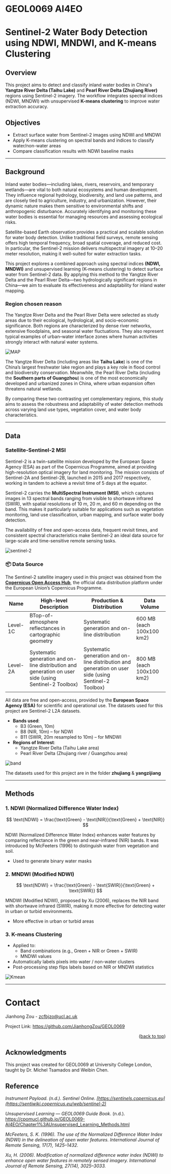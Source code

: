 # GEOL0069 AI4EO
# Sentinel-2 Water Body Detection using NDWI, MNDWI, and K-means Clustering

## Overview

This project aims to detect and classify inland water bodies in China's **Yangtze River Delta (Taihu Lake)** and **Pearl River Delta (Zhujiang River)** regions using Sentinel-2 imagery. The workflow integrates spectral indices (NDWI, MNDWI) with unsupervised **K-means clustering** to improve water extraction accuracy.

## Objectives

- Extract surface water from Sentinel-2 images using NDWI and MNDWI
- Apply K-means clustering on spectral bands and indices to classify water/non-water areas
- Compare classification results with NDWI baseline masks

---
## Background

Inland water bodies—including lakes, rivers, reservoirs, and temporary wetlands—are vital to both natural ecosystems and human development. They influence regional hydrology, biodiversity, and land use patterns, and are closely tied to agriculture, industry, and urbanization. However, their dynamic nature makes them sensitive to environmental shifts and anthropogenic disturbance. Accurately identifying and monitoring these water bodies is essential for managing resources and assessing ecological risks.

Satellite-based Earth observation provides a practical and scalable solution for water body detection. Unlike traditional field surveys, remote sensing offers high temporal frequency, broad spatial coverage, and reduced cost. In particular, the Sentinel-2 mission delivers multispectral imagery at 10–20 meter resolution, making it well-suited for water extraction tasks.

This project explores a combined approach using spectral indices **(NDWI, MNDWI)** and unsupervised learning (K-means clustering) to detect surface water from Sentinel-2 data. By applying this method to the Yangtze River Delta and the Pearl River Delta—two hydrologically significant regions in China—we aim to evaluate its effectiveness and adaptability for inland water mapping.

### Region chosen reason
The Yangtze River Delta and the Pearl River Delta were selected as study areas due to their ecological, hydrological, and socio-economic significance. Both regions are characterized by dense river networks, extensive floodplains, and seasonal water fluctuations. They also represent typical examples of urban–water interface zones where human activities strongly interact with natural water systems.

![MAP](jpg/map1.jpg)

The Yangtze River Delta (including areas like **Taihu Lake**) is one of the China’s largest freshwater lake region and plays a key role in flood control and biodiversity conservation. Meanwhile, the Pearl River Delta (including the **Southern parts of Guangzhou**) is one of the most economically developed and urbanized zones in China, where urban expansion often threatens natural wetlands.

By comparing these two contrasting yet complementary regions, this study aims to assess the robustness and adaptability of water detection methods across varying land use types, vegetation cover, and water body characteristics.

---
## Data

### Satellite-Sentinel-2 MSI 
Sentinel-2 is a twin-satellite mission developed by the European Space Agency (ESA) as part of the Copernicus Programme, aimed at providing high-resolution optical imagery for land monitoring. The mission consists of Sentinel-2A and Sentinel-2B, launched in 2015 and 2017 respectively, working in tandem to achieve a revisit time of 5 days at the equator.

Sentinel-2 carries the **MultiSpectral Instrument (MSI)**, which captures images in 13 spectral bands ranging from visible to shortwave infrared (SWIR), with spatial resolutions of 10 m, 20 m, and 60 m depending on the band. This makes it particularly suitable for applications such as vegetation monitoring, land use classification, urban mapping, and surface water body detection.

The availability of free and open-access data, frequent revisit times, and consistent spectral characteristics make Sentinel-2 an ideal data source for large-scale and time-sensitive remote sensing tasks.

![sentinel-2](jpg/1783922-20200303201337695-982407785.png)
### 📦 Data Source 

The Sentinel-2 satellite imagery used in this project was obtained from the  
**[Copernicus Open Access Hub](https://scihub.copernicus.eu/)**, the official data distribution platform under the European Union’s Copernicus Programme.

| Name | High-level Description | Production & Distribution |Data Volume|
|-----|-----|-----|-----|
| Level-1C  | BTop-of-atmosphere reflectances in cartographic geometry     | Systematic generation and on-line distribution   |600 MB (each 100x100 km2)|
| Level-2A  | Systematic generation and on-line distribution and generation on user side (using Sentinel-2 Toolbox)   | Systematic generation and on-line distribution and generation on user side (using Sentinel-2 Toolbox)   |800 MB (each 100x100 km2)



All data are free and open-access, provided by the **European Space Agency (ESA)** for scientific and operational use. The datasets used for this project are Sentinel-2 L2A datasets.
- **Bands used**:
  - B3 (Green, 10m)
  - B8 (NIR, 10m) – for NDWI
  - B11 (SWIR, 20m resampled to 10m) – for MNDWI
- **Regions of Interest**:
  - Yangtze River Delta (Taihu Lake area)
  - Pearl River Delta (Zhujiang river / Guangzhou area)


![band](jpg/Sentinel2_bands.jpg)


The datasets used for this project are in the folder **zhujiang** & **yangzijiang**


---

## Methods

### 1. **NDWI (Normalized Difference Water Index)**

$$
\text{NDWI} = \frac{\text{Green} - \text{NIR}}{\text{Green} + \text{NIR}}
$$

NDWI (Normalized Difference Water Index) enhances water features by comparing reflectance in the green and near-infrared (NIR) bands. It was introduced by McFeeters (1996) to distinguish water from vegetation and soil.
- Used to generate binary water masks 

### 2. **MNDWI (Modified NDWI)**
$$
\text{NDWI} = \frac{\text{Green} - \text{SWIR}}{\text{Green} + \text{SWIR}}
$$

MNDWI (Modified NDWI), proposed by Xu (2006), replaces the NIR band with shortwave infrared (SWIR), making it more effective for detecting water in urban or turbid environments.
- More effective in urban or turbid areas

### 3. **K-means Clustering**
- Applied to:
  - Band combinations (e.g., Green + NIR or Green + SWIR)
  - MNDWI values
- Automatically labels pixels into water / non-water clusters
- Post-processing step flips labels based on NIR or MNDWI statistics

![Kmean](jpg/061541499689107.gif)

---
# Contact

Jianhong Zou - [zcfbjzo@ucl.ac.uk](zcfbjzo@ucl.ac.uk) 

Project Link: https://github.com/JianhongZou/GEOL0069

<p align="right">(<a href="#readme-top">back to top</a>)</p>

## Acknowledgments
This project was created for GEOL0069 at University College London, taught by Dr. Michel Tsamados and Weibin Chen.

## Reference

**Instrument Payload*. (n.d.). Sentinel Online. [https://sentinels.copernicus.eu](https://sentiwiki.copernicus.eu/web/sentinel-2)*

*Unsupervised Learning — GEOL0069 Guide Book*. (n.d.). https://cpomucl.github.io/GEOL0069-AI4EO/Chapter1%3AUnsupervised_Learning_Methods.html

*McFeeters, S. K. (1996). The use of the Normalized Difference Water Index (NDWI) in the delineation of open water features. International Journal of Remote Sensing, 17(7), 1425–1432.*

*Xu, H. (2006). Modification of normalized difference water index (NDWI) to enhance open water features in remotely sensed imagery. International Journal of Remote Sensing, 27(14), 3025–3033.*
